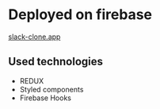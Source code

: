 # Deployed on firebase

[slack-clone.app](https://slack-clone-f5e51.web.app/)

## Used technologies

- REDUX
- Styled components 
- Firebase Hooks
